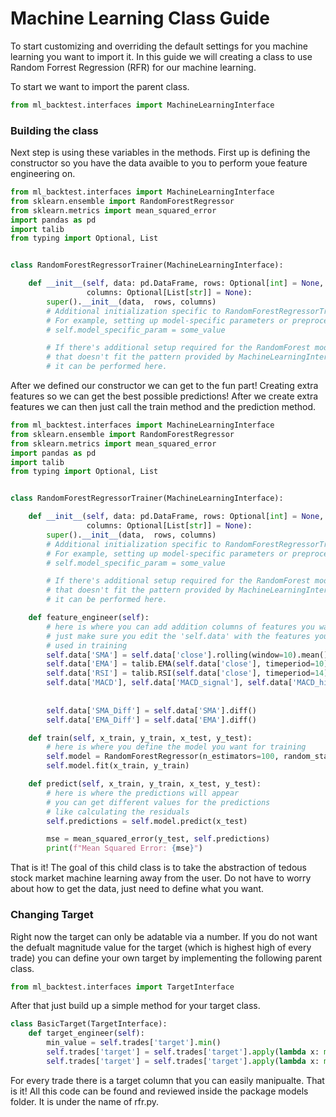# Machine Learning Class Guide

To start customizing and overriding the default settings for you machine learning you want to import it. In this guide we will creating a class to use Random Forrest Regression (RFR) for our machine learning.&#x20;

To start we want to import the parent class.

```python
from ml_backtest.interfaces import MachineLearningInterface
```

### Building the class

Next step is using these variables in the methods. First up is defining the constructor so you have the data avaible to you to perform youe feature engineering on.

```python
from ml_backtest.interfaces import MachineLearningInterface
from sklearn.ensemble import RandomForestRegressor
from sklearn.metrics import mean_squared_error
import pandas as pd
import talib
from typing import Optional, List


class RandomForestRegressorTrainer(MachineLearningInterface):

    def __init__(self, data: pd.DataFrame, rows: Optional[int] = None,
                 columns: Optional[List[str]] = None):
        super().__init__(data,  rows, columns)
        # Additional initialization specific to RandomForestRegressorTrainer can go here.
        # For example, setting up model-specific parameters or preprocessing steps.
        # self.model_specific_param = some_value

        # If there's additional setup required for the RandomForest model,
        # that doesn't fit the pattern provided by MachineLearningInterface,
        # it can be performed here.
```

After we defined our constructor we can get to the fun part! Creating extra features so we can get the best possible predictions! After we create extra features we can then just call the train method and the prediction method.

```python
from ml_backtest.interfaces import MachineLearningInterface
from sklearn.ensemble import RandomForestRegressor
from sklearn.metrics import mean_squared_error
import pandas as pd
import talib
from typing import Optional, List


class RandomForestRegressorTrainer(MachineLearningInterface):

    def __init__(self, data: pd.DataFrame, rows: Optional[int] = None,
                 columns: Optional[List[str]] = None):
        super().__init__(data,  rows, columns)
        # Additional initialization specific to RandomForestRegressorTrainer can go here.
        # For example, setting up model-specific parameters or preprocessing steps.
        # self.model_specific_param = some_value

        # If there's additional setup required for the RandomForest model,
        # that doesn't fit the pattern provided by MachineLearningInterface,
        # it can be performed here.

    def feature_engineer(self):
        # here is where you can add addition columns of features you want to be used in training
        # just make sure you edit the 'self.data' with the features you want as that is the dataframe being
        # used in training
        self.data['SMA'] = self.data['close'].rolling(window=10).mean()
        self.data['EMA'] = talib.EMA(self.data['close'], timeperiod=10)
        self.data['RSI'] = talib.RSI(self.data['close'], timeperiod=14)
        self.data['MACD'], self.data['MACD_signal'], self.data['MACD_hist'] = talib.MACD(self.data['close'],
                                                                                         fastperiod=12, slowperiod=26,
                                                                                         signalperiod=9)
        self.data['SMA_Diff'] = self.data['SMA'].diff()
        self.data['EMA_Diff'] = self.data['EMA'].diff()

    def train(self, x_train, y_train, x_test, y_test):
        # here is where you define the model you want for training
        self.model = RandomForestRegressor(n_estimators=100, random_state=42)
        self.model.fit(x_train, y_train)

    def predict(self, x_train, y_train, x_test, y_test):
        # here is where the predictions will appear
        # you can get different values for the predictions
        # like calculating the residuals
        self.predictions = self.model.predict(x_test)

        mse = mean_squared_error(y_test, self.predictions)
        print(f"Mean Squared Error: {mse}")
```

That is it! The goal of this child class is to take the abstraction of tedous stock market machine learning away from the user. Do not have to worry about how to get the data, just need to define what you want.&#x20;

### Changing Target

Right now the target can only be adatable via a number. If you do not want the defualt magnitude value for the target (which is highest high of every trade) you can define your own target by implementing the following parent class.

```python
from ml_backtest.interfaces import TargetInterface
```

After that just build up a simple method for your target class.

```python
class BasicTarget(TargetInterface):
    def target_engineer(self):
        min_value = self.trades['target'].min()
        self.trades['target'] = self.trades['target'].apply(lambda x: min(x, 7))
        self.trades['target'] = self.trades['target'].apply(lambda x: max(x, min_value))
```

For every trade there is a target column that you can easily manipualte. That is it! All this code can be found and reviewed inside the package models folder. It is under the name of rfr.py.&#x20;
